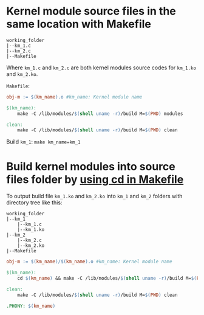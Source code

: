 # Kernel module source files in the same location with Makefile

```
working_folder
|--km_1.c
|--km_2.c
|--Makefile
```
Where ``km_1.c`` and ``km_2.c`` are both kernel modules source codes for ``km_1.ko`` and ``km_2.ko``.

``Makefile``:
```Makefile
obj-m := $(km_name).o #km_name: Kernel module name

$(km_name):
	make -C /lib/modules/$(shell uname -r)/build M=$(PWD) modules

clean:
	make -C /lib/modules/$(shell uname -r)/build M=$(PWD) clean
```
Build ``km_1``: ``make km_name=km_1``
# Build kernel modules into source files folder by [using cd in Makefile](https://github.com/TranPhucVinh/Linux-Shell/blob/master/Bash%20script/Build%20automation%20tools/Make/Fundamental%20concepts.md#cd-command)
To output build file ``km_1.ko`` and ``km_2.ko`` into ``km_1`` and ``km_2`` folders with directory tree like this:

```
working_folder
|--km_1
    |--km_1.c
    |--km_1.ko
|--km_2
    |--km_2.c
    |--km_2.ko
|--Makefile
```

```Makefile
obj-m := $(km_name)/$(km_name).o #km_name: Kernel module name

$(km_name):
	cd $(km_name) && make -C /lib/modules/$(shell uname -r)/build M=$(PWD) modules

clean:
	make -C /lib/modules/$(shell uname -r)/build M=$(PWD) clean

.PHONY: $(km_name)
```